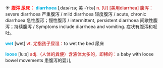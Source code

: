 ☀ <font color="red">**腹泻 尿床：**</font>
<font color="sky blue">**diarrhoea**</font> [ˌdaɪəˈrɪə; 美 -ˈri:ə]
<font color="#c00000">n. [U] [美用diarrhea] 腹泻：</font>severe diarrhoea 严重腹泻 / mild diarrhoea 轻度腹泻 / acute, chronic diarrhoea 急性腹泻；慢性腹泻 / intermittent, persistent diarrhoea 间歇性腹泻；持续腹泻 / Symptoms include diarrhoea and vomiting. 症状有腹泻和呕吐。

<font color="sky blue">**wet**</font> [wet] 
<font color="#c00000">vt. 尤指孩子尿湿：</font>to wet the bed 尿床

<font color="sky blue">**loose**</font> [lu:s] 
<font color="#c00000">adj.（人体的粪便）含液体太多的，即稀的：</font>a baby with loose bowel movements 患腹泻的婴儿

